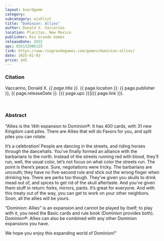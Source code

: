 ```yaml
---
layout: boardgame
category:
subcategory: wishlist
title: "Dominion: Allies"
author: Donald X. Vaccarino
location: Placitas, New Mexico
publisher: Rio Grande Games
releaseDate: 2022
upc: 655132006125
link: https://www.riograndegames.com/games/dominion-allies/
date: 2025-01-03
price: $45
---
```


### Citation

Vaccarino, Donald X. *{{ page.title }}.* {{ page.location }}: {{ page.publisher }}, {{ page.releaseDate }}. [{{ page.upc }}]({{ page.link }}).

<br>


### Abstract

"Allies is the 14th expansion to Dominion®. It has 400 cards, with 31 new Kingdom card piles. There are Allies that will do Favors for you, and split piles you can rotate.

It’s a celebration! People are dancing in the streets, and riding horses through the dancehalls. You’ve finally formed an alliance with the barbarians to the north. Instead of the streets running red with blood, they’ll run, well, the usual color, let’s not focus on what color the streets run. The point is there’s peace. Sure, negotiations were tricky. The barbarians are uncouth; they have no five-second rule and stick out the wrong finger when drinking tea. There are perks too though. They’ve given you skulls to drink mead out of, and spices to get rid of the skull aftertaste. And you’ve given them stuff in return: forks, mirrors, pants. It’s great for everyone. And with this treaty out of the way, you can get to work on your other neighbors. Soon, all the allies will be yours.

“Dominion: Allies” is an expansion and cannot be played by itself; to play with it, you need the Basic cards and rule book (Dominion provides both). Dominion®: Allies can also be combined with any other Dominion expansions you have.

We hope you enjoy this expanding world of Dominion!"
